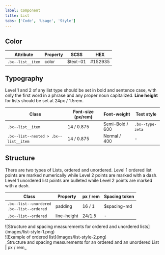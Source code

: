 ```yaml
---
label: Component
title: List
tabs: ['Code', 'Usage', 'Style']
---
```


## Color

| Attribute         | Property | SCSS     | HEX     |
| ----------------- | -------- | -------- | ------- |
| `.bx--list__item` | color    | $text-01 | #152935 |

## Typography

Level 1 and 2 of any list type should be set in bold and sentence case, with only the first word in a phrase and any proper noun capitalized. **Line height** for lists should be set at 24px / 1.5rem.

| Class                                 | Font-size (px/rem) | Font-weight     | Text style       |
| ------------------------------------- | ------------------ | --------------- | ---------------- |
| `.bx--list__item`                     | 14 / 0.875         | Semi-Bold / 600 | `.bx--type-zeta` |
| `.bx--list--nested > .bx--list__item` | 14 / 0.875         | Normal / 400    | -                |

## Structure

There are two types of Lists, ordered and unordered.
Level 1 ordered list points are marked numerically while Level 2 points are marked with a dash.
Level 1 unordered list points are bulleted while Level 2 points are marked with a dash.

| Class                                             | Property    | px / rem | Spacing token |
| ------------------------------------------------- | ----------- | -------- | ------------- |
| `.bx--list--unordered` </br> `.bx--list--ordered` | padding     | 16 / 1   | $spacing-md   |
| `.bx--list--ordered`                              | line-height | 24/1.5   | -             |

<div data-insert-component="ImageGrid">
  <div>
    ![Structure and spacing measurements for ordered and unordered lists](images/list-style-1.png)
  </div>
  <div>
    ![Example of ordered list](images/list-style-2.png)
  </div>
</div>
_Structure and spacing measurements for an ordered and an unordered List | px / rem_
